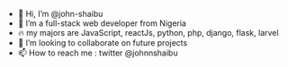 - 👋 Hi, I’m @john-shaibu
- 👀 I’m a full-stack web developer from Nigeria 
- 🔥 my majors are JavaScript, reactJs, python, php, django, flask, larvel
- 💞️ I’m looking to collaborate on future projects
- 📫 How to reach me : twitter @johnnshaibu

<!---
john-shaibu/john-shaibu is a ✨ special ✨ repository because its `README.md` (this file) appears on your GitHub profile.
You can click the Preview link to take a look at your changes.
--->
